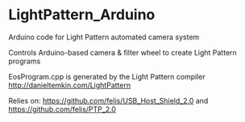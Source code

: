 LightPattern_Arduino
====================

Arduino code for Light Pattern automated camera system

Controls Arduino-based camera & filter wheel to create Light Pattern programs

EosProgram.cpp is generated by the Light Pattern compiler http://danieltemkin.com/LightPattern

Relies on: https://github.com/felis/USB_Host_Shield_2.0 and https://github.com/felis/PTP_2.0
